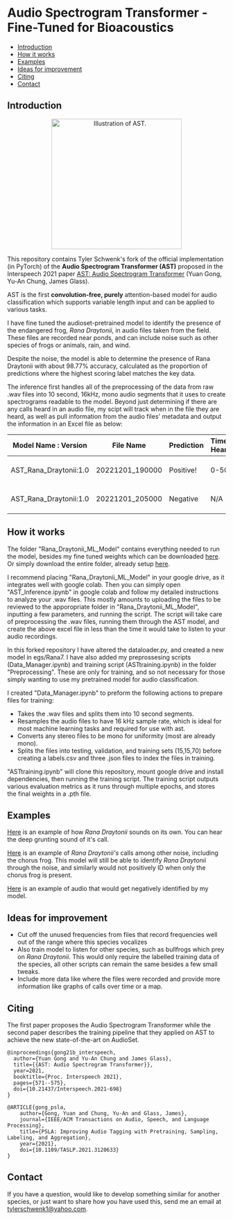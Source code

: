 
# Audio Spectrogram Transformer - Fine-Tuned for Bioacoustics
 - [Introduction](#Introduction)
 - [How it works](#How-it-works)
 - [Examples](#Examples)
 - [Ideas for improvement](#Ideas-for-improvement)
 - [Citing](#Citing)  
 - [Contact](#Contact)

## Introduction  

<p align="center"><img src="https://github.com/YuanGongND/ast/blob/master/ast.png?raw=true" alt="Illustration of AST." width="300"/></p>

This repository contains Tyler Schwenk's fork of the official implementation (in PyTorch) of the **Audio Spectrogram Transformer (AST)** proposed in the Interspeech 2021 paper [AST: Audio Spectrogram Transformer](https://arxiv.org/abs/2104.01778) (Yuan Gong, Yu-An Chung, James Glass).  

AST is the first **convolution-free, purely** attention-based model for audio classification which supports variable length input and can be applied to various tasks. 

I have fine tuned the audioset-pretrained model to identify the presence of the endangered frog, *Rana Draytonii*, in audio files taken from the field. These files are recorded near ponds, and can include noise such as other species of frogs or animals, rain, and wind.

Despite the noise, the model is able to determine the presence of Rana Draytonii with about 98.77% accuracy, calculated as the proportion of predictions where the highest scoring label matches the key data. 

The inference first handles all of the preprocessing of the data from raw .wav files into 10 second, 16kHz, mono audio segments that it uses to create spectrograms readable to the model. Beyond just determining if there are any calls heard in an audio file, my scipt will track when in the file they are heard, as well as pull information from the audio files' metadata and output the information in an Excel file as below:

| Model Name : Version | File Name     | Prediction | Times Heard | Device ID               | Timestamp                  | Temperature | Review Date |
|----------------------|---------------|------------|-------------|-------------------------|----------------------------|-------------|-------------|
| AST_Rana_Draytonii:1.0 | 20221201_190000 | Positive!   | 0-50         | AudioMoth 249BC30461CBB1E6 | 19:00:00 01/12/2022 (UTC-8) | 9.3C        | 2023-07-22  |
| AST_Rana_Draytonii:1.0 | 20221201_205000 | Negative   | N/A         | AudioMoth 249BC30461CBB1E6 | 20:50:00 01/12/2022 (UTC-8) | 9.1C        | 2023-07-22  |



## How it works
The folder "Rana_Draytonii_ML_Model" contains everything needed to run the model, besides my fine tuned weights which can be downloaded [here](https://www.dropbox.com/scl/fi/xq8ig3mg8di58u5aq4zhr/best_audio_model_V2.pth?rlkey=fbi8wbrepehkrtj6t4dnby9gi&dl=0). Or simply download the entire folder, already setup [here](https://www.dropbox.com/scl/fi/03y4wnuui8uodvtboaayr/Rana_Draytonii_ML_Model-20230921T092906Z-001.zip?rlkey=emfsq3rtz2av68j41by7ce13j&dl=0).

I recommend placing "Rana_Draytonii_ML_Model" in your google drive, as it integrates well with google colab. Then you can simply open "AST_Inference.ipynb" in google colab and follow my detailed instructions to analyze your .wav files. This mostly amounts to uploading the files to be reviewed to the apporopriate folder in "Rana_Draytonii_ML_Model", inputting a few parameters, and running the script. The script will take care of preprocessing the .wav files, running them through the AST model, and create the above excel file in less than the time it would take to listen to your audio recordings.

In this forked repository I have altered the dataloader.py, and created a new model in egs/Rana7. I have also added my preprossesing scripts (Data_Manager.ipynb) and training script (ASTtraining.ipynb) in the folder "Preprocessing". These are only for training, and so not necessary for those simply wanting to use my pretrained model for audio classification.

I created "Data_Manager.ipynb" to preform the following actions to prepare files for training:
* Takes the .wav files and splits them into 10 second segments.
* Resamples the audio files to have 16 kHz sample rate, which is ideal for most machine learning tasks and required for use with ast.
* Converts any stereo files to be mono for uniformity (most are already mono).
* Splits the files into testing, validation, and training sets (15,15,70) before creating a labels.csv and three .json files to index the files in training. 

"ASTtraining.ipynb" will clone this repository, mount google drive and install dependencies, then running the training script. The training script outputs various evaluation metrics as it runs through multiple epochs, and stores the final weights in a .pth file.

## Examples

[Here](https://www.dropbox.com/scl/fi/p6hlxqsvh2j8n0scx2p2b/Rana-draytonii-2.wav?rlkey=a54489e3rv236g6swcfbog51q&dl=0) is an example of how *Rana Draytonii* sounds on its own. You can hear the deep grunting sound of it's call.

[Here](https://www.dropbox.com/scl/fi/9l9lsf725zdtf6ci24oip/Pseudacris-and-Rana-3.wav?rlkey=yy6rvxh54h4ylebrqv0xew56b&dl=0) is an example of *Rana Draytonii's* calls among other noise, including the chorus frog. This model will still be able to identify *Rana Draytonii* through the noise, and similarly would not positively ID when only the chorus frog is present.

[Here](https://www.youtube.com/watch?v=dQw4w9WgXcQ) is an example of audio that would get negatively identified by my model.


## Ideas for improvement
* Cut off the unused frequencies from files that record frequencies well out of the range where this species vocalizes
* Also train model to listen for other species, such as bullfrogs which prey on *Rana Draytonii*. This would only require the labelled training data of the species, all other scripts can remain the same besides a few small tweaks.
* Include more data like where the files were recorded and provide more information like graphs of calls over time or a map.

## Citing  
The first paper proposes the Audio Spectrogram Transformer while the second paper describes the training pipeline that they applied on AST to achieve the new state-of-the-art on AudioSet.   
```  
@inproceedings{gong21b_interspeech,
  author={Yuan Gong and Yu-An Chung and James Glass},
  title={{AST: Audio Spectrogram Transformer}},
  year=2021,
  booktitle={Proc. Interspeech 2021},
  pages={571--575},
  doi={10.21437/Interspeech.2021-698}
}
```  
```  
@ARTICLE{gong_psla, 
    author={Gong, Yuan and Chung, Yu-An and Glass, James},  
    journal={IEEE/ACM Transactions on Audio, Speech, and Language Processing},   
    title={PSLA: Improving Audio Tagging with Pretraining, Sampling, Labeling, and Aggregation},   
    year={2021}, 
    doi={10.1109/TASLP.2021.3120633}
}
```  


 ## Contact
If you have a question, would like to develop something similar for another species, or just want to share how you have used this, send me an email at tylerschwenk1@yahoo.com.

